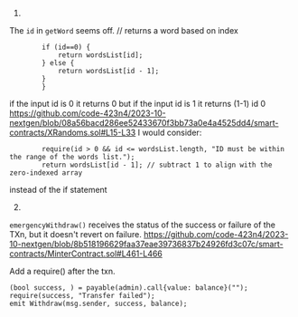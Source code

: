 1.
The `id` in `getWord` seems off.
        // returns a word based on index
```
        if (id==0) {
            return wordsList[id];
        } else {
            return wordsList[id - 1];
        }
        }
```
if the input id is 0 it returns 0 but if the input id is 1 it returns (1-1) id 0
https://github.com/code-423n4/2023-10-nextgen/blob/08a56bacd286ee52433670f3bb73a0e4a4525dd4/smart-contracts/XRandoms.sol#L15-L33
I would consider:
```
        require(id > 0 && id <= wordsList.length, "ID must be within the range of the words list.");
        return wordsList[id - 1]; // subtract 1 to align with the zero-indexed array
```
instead of the if statement

2.
`emergencyWithdraw()` receives the status of the success or failure of the TXn, but it doesn't revert on failure.
https://github.com/code-423n4/2023-10-nextgen/blob/8b518196629faa37eae39736837b24926fd3c07c/smart-contracts/MinterContract.sol#L461-L466

Add a require() after the txn.
```    
(bool success, ) = payable(admin).call{value: balance}("");
require(success, "Transfer failed");
emit Withdraw(msg.sender, success, balance);
```